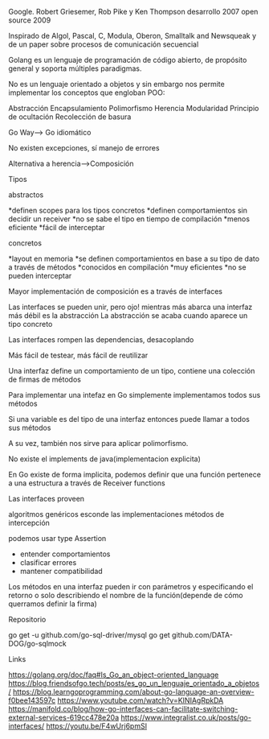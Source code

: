 Google. Robert Griesemer, Rob Pike y Ken Thompson desarrollo 2007 open source 2009


Inspirado de Algol, Pascal, C, Modula, Oberon, Smalltalk and Newsqueak y de un paper sobre procesos de comunicación secuencial

Golang es un lenguaje de programación de código abierto, de propósito general y soporta múltiples paradigmas.

No es un lenguaje orientado a objetos y sin embargo nos permite implementar los conceptos que engloban POO:

Abstracción
Encapsulamiento
Polimorfismo
Herencia
Modularidad
Principio de ocultación
Recolección de basura

Go Way--> Go idiomático

No existen excepciones, sí manejo de errores

Alternativa a herencia-->Composición

Tipos 

abstractos

*definen scopes para los tipos concretos
*definen comportamientos sin decidir un receiver
*no se sabe el tipo en tiempo de compilación
*menos eficiente
*fácil de interceptar


concretos

*layout en memoria
*se definen comportamientos en base a su tipo de dato a través de métodos
*conocidos en compilación
*muy eficientes
*no se pueden interceptar




Mayor implementación de composición es a través de interfaces

Las interfaces se pueden unir, pero ojo! mientras más abarca una interfaz más débil es la abstracción
La abstracción se acaba cuando aparece un tipo concreto

Las interfaces rompen las dependencias, desacoplando 

Más fácil de testear, más fácil de reutilizar

Una interfaz define un comportamiento de un tipo, contiene una colección de firmas de métodos

Para implementar una intefaz en Go simplemente implementamos todos sus métodos

Si una variable es del tipo de una interfaz entonces puede llamar a todos sus métodos

A su vez, también nos sirve para aplicar polimorfismo.

No existe el implements de java(implementacion explicita)

En Go existe de forma implicita, podemos definir que una función pertenece a una estructura a través de Receiver functions

Las interfaces proveen 

algoritmos genéricos
esconde las implementaciones
métodos de intercepción

podemos usar type Assertion

- entender comportamientos
- clasificar errores
- mantener compatibilidad

Los métodos en una interfaz pueden ir con parámetros y especificando el retorno o solo describiendo el nombre de la función(depende de cómo querramos definir la firma)


Repositorio

go get -u github.com/go-sql-driver/mysql
go get github.com/DATA-DOG/go-sqlmock


Links

https://golang.org/doc/faq#Is_Go_an_object-oriented_language
https://blog.friendsofgo.tech/posts/es_go_un_lenguaje_orientado_a_objetos/
https://blog.learngoprogramming.com/about-go-language-an-overview-f0bee143597c
https://www.youtube.com/watch?v=KINIAgRpkDA
https://manifold.co/blog/how-go-interfaces-can-facilitate-switching-external-services-619cc478e20a
https://www.integralist.co.uk/posts/go-interfaces/
https://youtu.be/F4wUrj6pmSI
